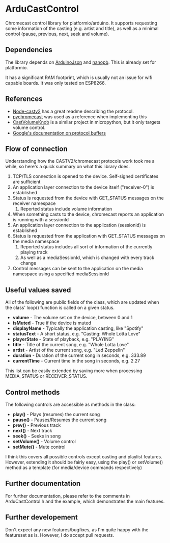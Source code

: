 # ArduCastControl

Chromecast control library for platformio/arduino. It supports requesting some
information of the casting (e.g. artist and title), as well as a minimal control
(pause, previous, next, seek and volume).

## Dependencies

The library depends on [ArduinoJson](https://arduinojson.org/) and
[nanopb](https://jpa.kapsi.fi/nanopb/). This is already set for platformio.

It has a significant RAM footprint, which is usually not an issue for wifi
capable boards. It was only tested on ESP8266.

## References

- [Node-castv2](https://github.com/thibauts/node-castv2) has a great readme
  describing the protocol.
- [pychromecast](https://github.com/home-assistant-libs/pychromecast) was used
  as a reference when implementing this
- [CastVolumeKnob](https://github.com/WebmasterTD/CastVolumeKnob/) is a similar
  project in micropython, but it only targets volume control.
- [Google's documentation on protocol
  buffers](https://developers.google.com/protocol-buffers/docs/encoding)

## Flow of connection

Understanding how the CASTV2/chromecast protocols work took me a while, so
here's a quick summary on what this library does.

1. TCP/TLS connection is opened to the device. Self-signed certificates are
   sufficient
2. An application layer connection to the device itself ("receiver-0") is
   established
3. Status is requested from the device with GET_STATUS messages on the receiver
   namespace
    1. Reported status include volume information
4. When something casts to the device, chromecast reports an application is
   running with a sessionId
5. An application layer connection to the application (sessionid) is established
6. Status is requested from the application with GET_STATUS messages on the
   media namespace
    1. Reported status includes all sort of information of the currently playing
       track
    2. As well as a mediaSessionId, which is changed with every track change
7. Control messages can be sent to the application on the media namespace using
   a specified mediaSessionId

## Useful values saved

All of the following are public fields of the class, which are updated when the
class' loop() function is called on a given status.

- **volume** - The volume set on the device, between 0 and 1
- **isMuted** - True if the device is muted
- **displayName** - Typically the application casting, like "Spotify"
- **statusText** - A short status, e.g. "Casting: Whole Lotta Love"
- **playerState** - State of playback, e.g. "PLAYING"
- **title** - Title of the current song, e.g. "Whole Lotta Love"
- **artist** - Artist of the current song, e.g. "Led Zeppelin"
- **duration** - Duration of the current song in seconds, e.g. 333.89
- **currentTime** - Current time in the song in seconds, e.g. 2.27

This list can be easily extended by saving more when processing MEDIA_STATUS or
RECEIVER_STATUS.

## Control methods

The following controls are accessible as methods in the class:

- **play()** - Plays (resumes) the current song
- **pause()** - Pauses/Resumes the current song
- **prev()** - Previous track
- **next()** - Next track
- **seek()** - Seeks in song
- **setVolume()** - Volume control
- **setMute()** - Mute control

I think this covers all possible controls except casting and playlist features.
However, extending it should be fairly easy, using the play() or setVolume()
method as a template (for media/device commands respectively)

## Further documentation

For further documentation, please refer to the comments in ArduCastControl.h and
the example, which demonstrates the main features.

## Further developement

Don't expect any new features/bugfixes, as I'm quite happy with the featureset
as is. However, I do accept pull requests.